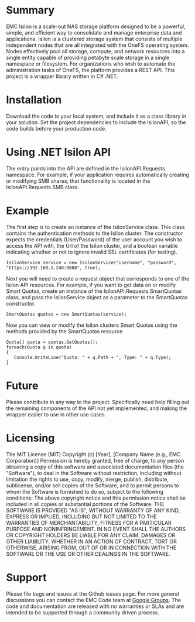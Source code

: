 # Summary
EMC Isilon is a scale-out NAS storage platform designed to be a powerful, simple, and efficient way to consolidate and manage enterprise data and applications. Isilon is a clustered storage system that consists of multiple independent nodes that are all integrated with the OneFS operating system. Nodes effectively pool all storage, compute, and network resources into a single entity capable of providing petabyte scale storage in a single namespace or filesystem. For organizations who wish to automate the administration tasks of OneFS, the platform provides a REST API. This project is a wrapper library written in C# .NET.

# Installation

Download the code to your local system, and include it as a class library in your solution. Set the project dependencies to include the IsilonAPI, so the code builds before your production code.

# Using .NET Isilon API

The entry points into the API are defined in the IsilonAPI.Requests namespace. For example, if your application requires automatically creating or modifying SMB shares, that functionality is located in the IsilonAPI.Requests.SMB class.

# Example

The first step is to create an instance of the IsilonService class. This class contains the authentication methods to the Isilon cluster. The constructor expects the credentials (User/Password) of the user account you wish to access the API with, the Url of the Isilon cluster, and a boolean variable indicating whether or not to ignore invalid SSL certificates (for testing).

```
IsilonService service = new IsilonService("username", "password", "https://192.168.1.240:8080", true);
````

Next you will need to create a request object that corresponds to one of the Isilon API resources. For example, if you want to get data on or modify Smart Quotas, create an instance of the IsilonAPI.Requests.SmartQuotas class, and pass the IsilonService object as a parameter to the SmartQuotas constructor.

````
SmartQuotas quotas = new SmartQuotas(service);
````

Now you can view or modify the Isilon clusters Smart Quotas using the methods provided by the SmartQuotas resource.

```
Quota[] quota = quotas.GetQuotas();
foreach(Quota q in quota)
{
   Console.WriteLine("Quota: " + q.Path + ", Type: " + q.Type);
}
```

# Future

Please contribute in any way to the project. Specifically need help filling out the remaining components of the API not yet implemented, and making the wrapper easier to use in other use cases.

# Licensing

The MIT License (MIT) Copyright (c) [Year], [Company Name (e.g., EMC Corporation)] Permission is hereby granted, free of charge, to any person obtaining a copy of this software and associated documentation files (the "Software"), to deal in the Software without restriction, including without limitation the rights to use, copy, modify, merge, publish, distribute, sublicense, and/or sell copies of the Software, and to permit persons to whom the Software is furnished to do so, subject to the following conditions: The above copyright notice and this permission notice shall be included in all copies or substantial portions of the Software. THE SOFTWARE IS PROVIDED "AS IS", WITHOUT WARRANTY OF ANY KIND, EXPRESS OR IMPLIED, INCLUDING BUT NOT LIMITED TO THE WARRANTIES OF MERCHANTABILITY, FITNESS FOR A PARTICULAR PURPOSE AND NONINFRINGEMENT. IN NO EVENT SHALL THE AUTHORS OR COPYRIGHT HOLDERS BE LIABLE FOR ANY CLAIM, DAMAGES OR OTHER LIABILITY, WHETHER IN AN ACTION OF CONTRACT, TORT OR OTHERWISE, ARISING FROM, OUT OF OR IN CONNECTION WITH THE SOFTWARE OR THE USE OR OTHER DEALINGS IN THE SOFTWARE.

# Support

Please file bugs and issues at the Github issues page. For more general discussions you can contact the EMC Code team at [Google Groups](https://groups.google.com/forum/#!forum/emccode-users). The code and documentation are released with no warranties or SLAs and are intended to be supported through a community driven process.
